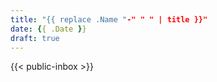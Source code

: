 ```yaml
---
title: "{{ replace .Name "-" " " | title }}"
date: {{ .Date }}
draft: true
---
```



{{< public-inbox \>}}
